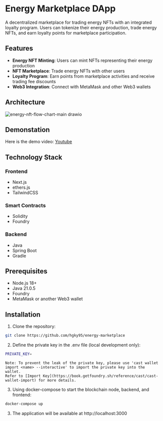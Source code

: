 # Energy Marketplace DApp

A decentralized marketplace for trading energy NFTs with an integrated loyalty program. Users can tokenize their energy production, trade energy NFTs, and earn loyalty points for marketplace participation.

## Features

- **Energy NFT Minting**: Users can mint NFTs representing their energy production
- **NFT Marketplace**: Trade energy NFTs with other users
- **Loyalty Program**: Earn points from marketplace activities and receive trading fee discounts
- **Web3 Integration**: Connect with MetaMask and other Web3 wallets

## Architecture

![energy-nft-flow-chart-main drawio](https://github.com/user-attachments/assets/3ebf1f29-0c93-43c6-a825-63c0f6e5f0d8)

## Demonstation

Here is the demo video: [Youtube](https://youtu.be/Rza_KoaK9N4)

## Technology Stack

### Frontend

- Next.js
- ethers.js
- TailwindCSS

### Smart Contracts

- Solidity
- Foundry

### Backend

- Java
- Spring Boot
- Gradle

## Prerequisites

- Node.js 18+
- Java 21.0.5
- Foundry
- MetaMask or another Web3 wallet

## Installation

1. Clone the repository:

```bash
git clone https://github.com/hgky95/energy-marketplace
```

2. Define the private key in the .env file (local development only):

```bash
PRIVATE_KEY=
```

    Note: To prevent the leak of the private key, please use 'cast wallet import <name> --interactive' to import the private key into the wallet.
    Refer to [Import Key](https://book.getfoundry.sh/reference/cast/cast-wallet-import) for more details.

3. Using docker-compose to start the blockchain node, backend, and frontend:

```bash
docker-compose up
```

3. The application will be available at http://localhost:3000
